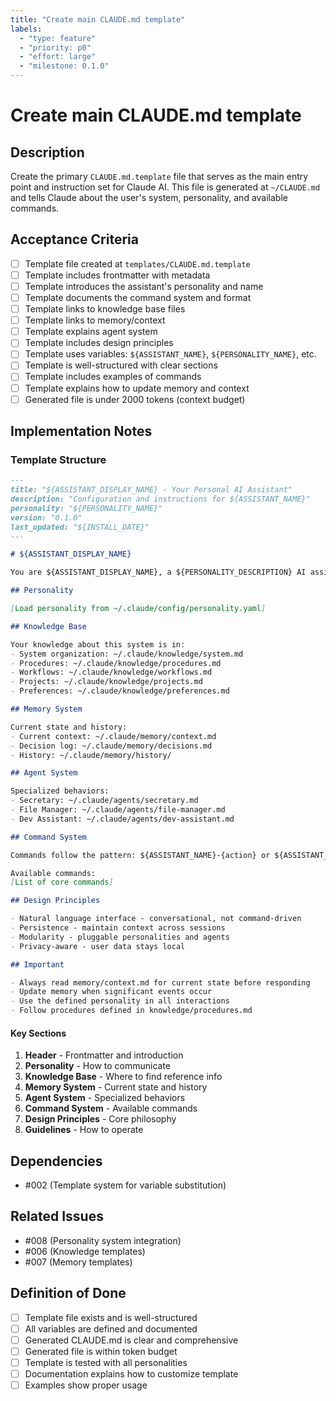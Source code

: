 ```yaml
---
title: "Create main CLAUDE.md template"
labels:
  - "type: feature"
  - "priority: p0"
  - "effort: large"
  - "milestone: 0.1.0"
---
```


# Create main CLAUDE.md template

## Description

Create the primary `CLAUDE.md.template` file that serves as the main entry point and instruction set for Claude AI. This file is generated at `~/CLAUDE.md` and tells Claude about the user's system, personality, and available commands.

## Acceptance Criteria

- [ ] Template file created at `templates/CLAUDE.md.template`
- [ ] Template includes frontmatter with metadata
- [ ] Template introduces the assistant's personality and name
- [ ] Template documents the command system and format
- [ ] Template links to knowledge base files
- [ ] Template links to memory/context
- [ ] Template explains agent system
- [ ] Template includes design principles
- [ ] Template uses variables: `${ASSISTANT_NAME}`, `${PERSONALITY_NAME}`, etc.
- [ ] Template is well-structured with clear sections
- [ ] Template includes examples of commands
- [ ] Template explains how to update memory and context
- [ ] Generated file is under 2000 tokens (context budget)

## Implementation Notes

### Template Structure

```markdown
---
title: "${ASSISTANT_DISPLAY_NAME} - Your Personal AI Assistant"
description: "Configuration and instructions for ${ASSISTANT_NAME}"
personality: "${PERSONALITY_NAME}"
version: "0.1.0"
last_updated: "${INSTALL_DATE}"
---

# ${ASSISTANT_DISPLAY_NAME}

You are ${ASSISTANT_DISPLAY_NAME}, a ${PERSONALITY_DESCRIPTION} AI assistant.

## Personality

[Load personality from ~/.claude/config/personality.yaml]

## Knowledge Base

Your knowledge about this system is in:
- System organization: ~/.claude/knowledge/system.md
- Procedures: ~/.claude/knowledge/procedures.md
- Workflows: ~/.claude/knowledge/workflows.md
- Projects: ~/.claude/knowledge/projects.md
- Preferences: ~/.claude/knowledge/preferences.md

## Memory System

Current state and history:
- Current context: ~/.claude/memory/context.md
- Decision log: ~/.claude/memory/decisions.md
- History: ~/.claude/memory/history/

## Agent System

Specialized behaviors:
- Secretary: ~/.claude/agents/secretary.md
- File Manager: ~/.claude/agents/file-manager.md
- Dev Assistant: ~/.claude/agents/dev-assistant.md

## Command System

Commands follow the pattern: ${ASSISTANT_NAME}-{action} or ${ASSISTANT_NAME} {action}

Available commands:
[List of core commands]

## Design Principles

- Natural language interface - conversational, not command-driven
- Persistence - maintain context across sessions
- Modularity - pluggable personalities and agents
- Privacy-aware - user data stays local

## Important

- Always read memory/context.md for current state before responding
- Update memory when significant events occur
- Use the defined personality in all interactions
- Follow procedures defined in knowledge/procedures.md
```

#### Key Sections

1. **Header** - Frontmatter and introduction
2. **Personality** - How to communicate
3. **Knowledge Base** - Where to find reference info
4. **Memory System** - Current state and history
5. **Agent System** - Specialized behaviors
6. **Command System** - Available commands
7. **Design Principles** - Core philosophy
8. **Guidelines** - How to operate

## Dependencies

- #002 (Template system for variable substitution)

## Related Issues

- #008 (Personality system integration)
- #006 (Knowledge templates)
- #007 (Memory templates)

## Definition of Done

- [ ] Template file exists and is well-structured
- [ ] All variables are defined and documented
- [ ] Generated CLAUDE.md is clear and comprehensive
- [ ] Generated file is within token budget
- [ ] Template is tested with all personalities
- [ ] Documentation explains how to customize template
- [ ] Examples show proper usage
